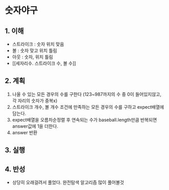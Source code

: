 # 숫자야구

## 1. 이해

- 스트라이크 : 숫자 위치 맞음
- 볼 : 숫자 맞고 위치 틀림
- 아웃 : 숫자, 위치 틀림
- [[세자리수. 스트라이크 수, 볼 수]]

## 2. 계획

1. 나올 수 있는 모든 경우의 수를 구한다 (123~987까지의 수 중 0이 들어있지않고, 각 자리의 숫자가 중복x)
2. 스트라이크 개수, 볼 개수 조건에 만족하는 모든 경우의 수를 구하고 expect배열에 담는다.
3. expect배열을 오름차순정렬 후 연속되는 수가 baseball.length만큼 반복되면 answer값에 1을 더한다.
4. answer 반환

## 3. 실행

## 4. 반성

- 상당히 오래걸려서 풀었다. 완전탐색 알고리즘 많이 풀어볼것
